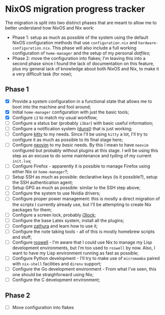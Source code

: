 # NixOS migration progress tracker

The migration is split into two distinct phases that are meant to allow me to
better understand how NixOS and Nix work:

- Phase 1: setup as much as possible of the system using the default NixOS
  configuration methods that use `configuration.nix` and `hardware-configuration.nix`.
  This phase will also include a full working configuration of `home-manager` and the
  setup of my personal _dotfiles_;
- Phase 2: move the configuration into flakes; I'm leaving this into a second phase
  since I found the lack of documentation on this feature, plus my general lack of
  knowledge about both NixOS and Nix, to make it a very difficult task (for now);

## Phase 1

- [x] Provide a system configuration in a functional state that allows me to boot
      into the machine and fool around;
- [x] Initial `home-manager` configuration with just the basic tools;
- [x] Configure `i3` to match my usual workflow;
- [ ] Configure a status bar (probably `i3bar`) with basic useful information;
- [ ] Configure a notification system ([dunst](https://github.com/dunst-project/dunst)) that is
      just working;
- [ ] Configure [kitty](https://github.com/kovidgoyal/kitty) to my needs. Since I'll be using
      `kitty` a lot, I'll try to configure it as much as possible to its final stage here;
- [ ] Configure [neovim](https://github.com/neovim/neovim) to my *basic* needs. By this I mean
      to have `neovim` configured but probably without plugins at this stage. I will be using
      this step as an excuse to do some maintenance and tyding of my current `init.lua`;
- [ ] Configure Firefox - apparently it is possible to manage Firefox using either Nix or
      `home-manager`?;
- [ ] Setup SSH as much as possible: declarative keys (is it possible?), setup the SSH
      authentication agent;
- [ ] Setup GPG as much as possible: similar to the SSH step above;
- [ ] Configure the system to use Nvidia drivers;
- [ ] Configure proper power management: this is mostly a direct migration of the scripts I
      currently already use, but I'll be attempting to create Nix packages for them;
- [ ] Configure a screen lock, probably [i3lock](https://github.com/i3/i3lock);
- [ ] Configure the base Latex system, install all the plugins;
- [ ] Configure [zathura](https://github.com/pwmt/zathura) and learn how to use it;
- [ ] Configure the note taking tools - all of this is mostly homebrew scripts and stuff;
- [ ] Configure [roswell](https://github.com/roswell/roswell) - I'm aware that I could use
      Nix to manage my Lisp development environments, but I'm too used to `roswell` by now. Also,
      I want to have my Lisp environment running as fast as possible;
- [ ] Configure Python development - I'll try to make use of `micromamba` paired with `nix-shell`
      facilities and `direnv` support;
- [ ] Configure the Go development environment - From what I've seen, this one should be
      straighforward using Nix;
- [ ] Configure the C development environment;

## Phase 2

- [ ] Move configuration into flakes
